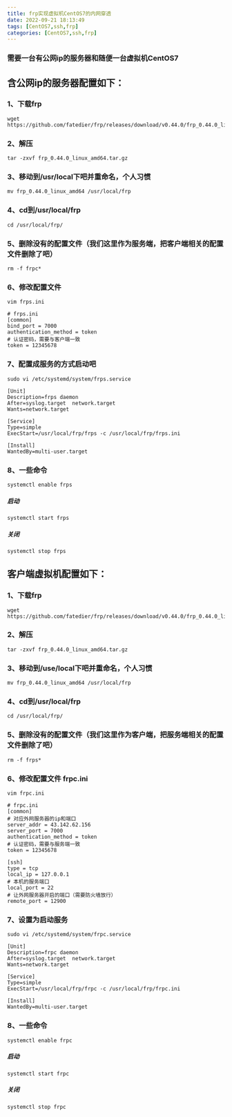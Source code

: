 ```yaml
---
title: frp实现虚拟机CentOS7的内网穿透
date: 2022-09-21 18:13:49
tags: [CentOS7,ssh,frp]
categories: [CentOS7,ssh,frp]
---
```

### 需要一台有公网ip的服务器和随便一台虚拟机CentOS7
## 含公网ip的服务器配置如下：
### 1、下载frp
```shell
wget https://github.com/fatedier/frp/releases/download/v0.44.0/frp_0.44.0_linux_amd64.tar.gz
```
### 2、解压
```shell
tar -zxvf frp_0.44.0_linux_amd64.tar.gz
```
### 3、移动到/usr/local下吧并重命名，个人习惯
```shell
mv frp_0.44.0_linux_amd64 /usr/local/frp
```
### 4、cd到/usr/local/frp
```shell
cd /usr/local/frp/
```
### 5、删除没有的配置文件（我们这里作为服务端，把客户端相关的配置文件删除了吧）
```shell
rm -f frpc*
```
### 6、修改配置文件
```shell
vim frps.ini
```
```shell
# frps.ini
[common]
bind_port = 7000
authentication_method = token
# 认证密码，需要与客户端一致
token = 12345678
```
### 7、配置成服务的方式启动吧
```shell
sudo vi /etc/systemd/system/frps.service
```
```shell
[Unit]
Description=frps daemon
After=syslog.target  network.target
Wants=network.target
 
[Service]
Type=simple
ExecStart=/usr/local/frp/frps -c /usr/local/frp/frps.ini
 
[Install]
WantedBy=multi-user.target
```
### 8、一些命令
```shell
systemctl enable frps
```
##### 启动
```shell
systemctl start frps
```
##### 关闭
```shell
systemctl stop frps
```
## 客户端虚拟机配置如下：
### 1、下载frp
```shell
wget https://github.com/fatedier/frp/releases/download/v0.44.0/frp_0.44.0_linux_amd64.tar.gz
```
### 2、解压
```shell
tar -zxvf frp_0.44.0_linux_amd64.tar.gz
```
### 3、移动到/use/local下吧并重命名，个人习惯
```shell
mv frp_0.44.0_linux_amd64 /usr/local/frp
```
### 4、cd到/usr/local/frp
```shell
cd /usr/local/frp/
```
### 5、删除没有的配置文件（我们这里作为客户端，把服务端相关的配置文件删除了吧）
```shell
rm -f frps*
```
### 6、修改配置文件 frpc.ini
```shell
vim frpc.ini
```
```shell
# frpc.ini
[common]
# 对应外网服务器的ip和端口
server_addr = 43.142.62.156
server_port = 7000
authentication_method = token
# 认证密码，需要与服务端一致
token = 12345678

[ssh]
type = tcp
local_ip = 127.0.0.1
# 本机的服务端口
local_port = 22
# 让外网服务器开启的端口（需要防火墙放行）
remote_port = 12900
```
### 7、设置为启动服务
```shell
sudo vi /etc/systemd/system/frpc.service
```
```shell
[Unit]
Description=frpc daemon
After=syslog.target  network.target
Wants=network.target
 
[Service]
Type=simple
ExecStart=/usr/local/frp/frpc -c /usr/local/frp/frpc.ini
 
[Install]
WantedBy=multi-user.target
```
### 8、一些命令
```shell
systemctl enable frpc
```
##### 启动
```shell
systemctl start frpc
```
##### 关闭
```shell
systemctl stop frpc
```
